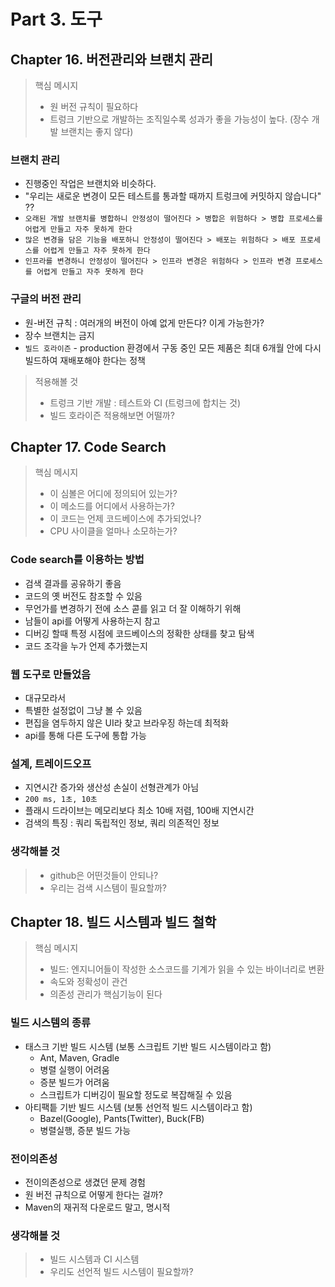 # Part 3. 도구


## Chapter 16. 버전관리와 브랜치 관리

> 핵심 메시지
> - 원 버전 규칙이 필요하다
> - 트렁크 기반으로 개발하는 조직일수록 성과가 좋을 가능성이 높다. (장수 개발 브랜치는 좋지 않다)

### 브랜치 관리
- 진행중인 작업은 브랜치와 비슷하다.
- "우리는 새로운 변경이 모든 테스트를 통과할 때까지 트렁크에 커밋하지 않습니다" ??
- `오래된 개발 브랜치를 병합하니 안정성이 떨어진다 > 병합은 위험하다 > 병합 프로세스를 어렵게 만들고 자주 못하게 한다`
- `많은 변경을 담은 기능을 배포하니 안정성이 떨어진다 > 배포는 위험하다 > 배포 프로세스를 어렵게 만들고 자주 못하게 한다`
- `인프라를 변경하니 안정성이 떨어진다 > 인프라 변경은 위험하다 > 인프라 변경 프로세스를 어렵게 만들고 자주 못하게 한다`

### 구글의 버전 관리
- 원-버전 규칙 : 여러개의 버전이 아예 없게 만든다? 이게 가능한가?
- 장수 브랜치는 금지
- `빌드 호라이즌` - production 환경에서 구동 중인 모든 제품은 최대 6개월 안에 다시 빌드하여 재배포해야 한다는 정책

> 적용해볼 것
> - 트렁크 기반 개발 : 테스트와 CI (트렁크에 합치는 것)
> - 빌드 호라이즌 적용해보면 어떨까?

## Chapter 17. Code Search

> 핵심 메시지
> - 이 심볼은 어디에 정의되어 있는가?
> - 이 메소드를 어디에서 사용하는가?
> - 이 코드는 언제 코드베이스에 추가되었나?
> - CPU 사이클을 얼마나 소모하는가?

### Code search를 이용하는 방법
- 검색 결과를 공유하기 좋음
- 코드의 옛 버전도 참조할 수 있음
- 무언가를 변경하기 전에 소스 콛를 읽고 더 잘 이해하기 위해
- 남들이 api를 어떻게 사용하는지 참고
- 디버깅 할때 특정 시점에 코드베이스의 정확한 상태를 찾고 탐색
- 코드 조각을 누가 언제 추가했는지 

### 웹 도구로 만들었음
- 대규모라서
- 특별한 설정없이 그냥 볼 수 있음
- 편집을 염두하지 않은 UI라 찾고 브라우징 하는데 최적화
- api를 통해 다른 도구에 통합 가능

### 설계, 트레이드오프
- 지연시간 증가와 생산성 손실이 선형관계가 아님
- `200 ms, 1초, 10초`
- 플래시 드라이브는 메모리보다 최소 10배 저렴, 100배 지연시간
- 검색의 특징 : 쿼리 독립적인 정보, 쿼리 의존적인 정보

### 생각해볼 것
> - github은 어떤것들이 안되나?
> - 우리는 검색 시스템이 필요할까?


## Chapter 18. 빌드 시스템과 빌드 철학
> 핵심 메시지
> - 빌드: 엔지니어들이 작성한 소스코드를 기계가 읽을 수 있는 바이너리로 변환
> - 속도와 정확성이 관건
> - 의존성 관리가 핵심기능이 된다

### 빌드 시스템의 종류
- 태스크 기반 빌드 시스템 (보통 스크립트 기반 빌드 시스템이라고 함)
  - Ant, Maven, Gradle
  - 병렬 실행이 어려움
  - 증분 빌드가 어려움
  - 스크립트가 디버깅이 필요할 정도로 복잡해질 수 있음
- 아티팩틑 기반 빌드 시스템 (보통 선언적 빌드 시스템이라고 함)
  - Bazel(Google), Pants(Twitter), Buck(FB)
  - 병렬실행, 증분 빌드 가능

### 전이의존성
- 전이의존성으로 생겼던 문제 경험
- 원 버전 규칙으로 어떻게 한다는 걸까?
- Maven의 재귀적 다운로드 말고, 명시적

### 생각해볼 것
> - 빌드 시스템과 CI 시스템
> - 우리도 선언적 빌드 시스템이 필요할까?